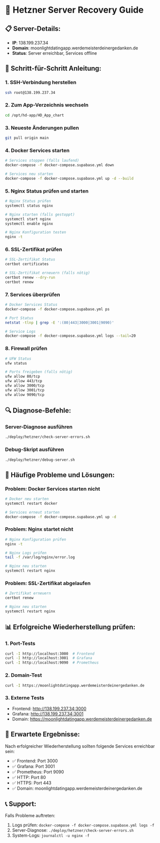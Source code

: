 # 🚀 Hetzner Server Recovery Guide

## 📋 **Server-Details:**
- **IP**: 138.199.237.34
- **Domain**: moonlightdatingapp.werdemeisterdeinergedanken.de
- **Status**: Server erreichbar, Services offline

## 🔧 **Schritt-für-Schritt Anleitung:**

### **1. SSH-Verbindung herstellen**
```bash
ssh root@138.199.237.34
```

### **2. Zum App-Verzeichnis wechseln**
```bash
cd /opt/hd-app/HD_App_chart
```

### **3. Neueste Änderungen pullen**
```bash
git pull origin main
```

### **4. Docker Services starten**
```bash
# Services stoppen (falls laufend)
docker-compose -f docker-compose.supabase.yml down

# Services neu starten
docker-compose -f docker-compose.supabase.yml up -d --build
```

### **5. Nginx Status prüfen und starten**
```bash
# Nginx Status prüfen
systemctl status nginx

# Nginx starten (falls gestoppt)
systemctl start nginx
systemctl enable nginx

# Nginx Konfiguration testen
nginx -t
```

### **6. SSL-Zertifikat prüfen**
```bash
# SSL-Zertifikat Status
certbot certificates

# SSL-Zertifikat erneuern (falls nötig)
certbot renew --dry-run
certbot renew
```

### **7. Services überprüfen**
```bash
# Docker Services Status
docker-compose -f docker-compose.supabase.yml ps

# Port Status
netstat -tlnp | grep -E ':(80|443|3000|3001|9090)'

# Service Logs
docker-compose -f docker-compose.supabase.yml logs --tail=20
```

### **8. Firewall prüfen**
```bash
# UFW Status
ufw status

# Ports freigeben (falls nötig)
ufw allow 80/tcp
ufw allow 443/tcp
ufw allow 3000/tcp
ufw allow 3001/tcp
ufw allow 9090/tcp
```

## 🔍 **Diagnose-Befehle:**

### **Server-Diagnose ausführen**
```bash
./deploy/hetzner/check-server-errors.sh
```

### **Debug-Skript ausführen**
```bash
./deploy/hetzner/debug-server.sh
```

## 🚨 **Häufige Probleme und Lösungen:**

### **Problem: Docker Services starten nicht**
```bash
# Docker neu starten
systemctl restart docker

# Services erneut starten
docker-compose -f docker-compose.supabase.yml up -d
```

### **Problem: Nginx startet nicht**
```bash
# Nginx Konfiguration prüfen
nginx -t

# Nginx Logs prüfen
tail -f /var/log/nginx/error.log

# Nginx neu starten
systemctl restart nginx
```

### **Problem: SSL-Zertifikat abgelaufen**
```bash
# Zertifikat erneuern
certbot renew

# Nginx neu starten
systemctl restart nginx
```

## 📊 **Erfolgreiche Wiederherstellung prüfen:**

### **1. Port-Tests**
```bash
curl -I http://localhost:3000  # Frontend
curl -I http://localhost:3001  # Grafana
curl -I http://localhost:9090  # Prometheus
```

### **2. Domain-Test**
```bash
curl -I https://moonlightdatingapp.werdemeisterdeinergedanken.de
```

### **3. Externe Tests**
- Frontend: http://138.199.237.34:3000
- Grafana: http://138.199.237.34:3001
- Domain: https://moonlightdatingapp.werdemeisterdeinergedanken.de

## 🎯 **Erwartete Ergebnisse:**

Nach erfolgreicher Wiederherstellung sollten folgende Services erreichbar sein:
- ✅ Frontend: Port 3000
- ✅ Grafana: Port 3001  
- ✅ Prometheus: Port 9090
- ✅ HTTP: Port 80
- ✅ HTTPS: Port 443
- ✅ Domain: moonlightdatingapp.werdemeisterdeinergedanken.de

## 📞 **Support:**

Falls Probleme auftreten:
1. Logs prüfen: `docker-compose -f docker-compose.supabase.yml logs -f`
2. Server-Diagnose: `./deploy/hetzner/check-server-errors.sh`
3. System-Logs: `journalctl -u nginx -f`
